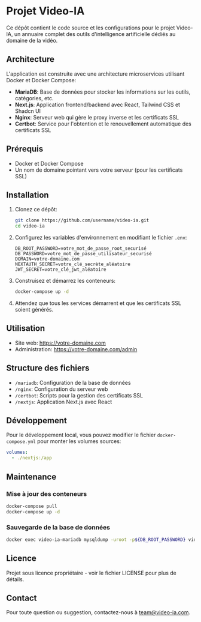 # Projet Video-IA

Ce dépôt contient le code source et les configurations pour le projet Video-IA, un annuaire complet des outils d'intelligence artificielle dédiés au domaine de la vidéo.

## Architecture

L'application est construite avec une architecture microservices utilisant Docker et Docker Compose:

- **MariaDB**: Base de données pour stocker les informations sur les outils, catégories, etc.
- **Next.js**: Application frontend/backend avec React, Tailwind CSS et Shadcn UI
- **Nginx**: Serveur web qui gère le proxy inverse et les certificats SSL
- **Certbot**: Service pour l'obtention et le renouvellement automatique des certificats SSL

## Prérequis

- Docker et Docker Compose
- Un nom de domaine pointant vers votre serveur (pour les certificats SSL)

## Installation

1. Clonez ce dépôt:
   ```bash
   git clone https://github.com/username/video-ia.git
   cd video-ia
   ```

2. Configurez les variables d'environnement en modifiant le fichier `.env`:
   ```
   DB_ROOT_PASSWORD=votre_mot_de_passe_root_securisé
   DB_PASSWORD=votre_mot_de_passe_utilisateur_securisé
   DOMAIN=votre-domaine.com
   NEXTAUTH_SECRET=votre_clé_secrète_aléatoire
   JWT_SECRET=votre_clé_jwt_aléatoire
   ```

3. Construisez et démarrez les conteneurs:
   ```bash
   docker-compose up -d
   ```

4. Attendez que tous les services démarrent et que les certificats SSL soient générés.

## Utilisation

- Site web: https://votre-domaine.com
- Administration: https://votre-domaine.com/admin

## Structure des fichiers

- `/mariadb`: Configuration de la base de données
- `/nginx`: Configuration du serveur web
- `/certbot`: Scripts pour la gestion des certificats SSL
- `/nextjs`: Application Next.js avec React

## Développement

Pour le développement local, vous pouvez modifier le fichier `docker-compose.yml` pour monter les volumes sources:

```yaml
volumes:
  - ./nextjs:/app
```

## Maintenance

### Mise à jour des conteneurs

```bash
docker-compose pull
docker-compose up -d
```

### Sauvegarde de la base de données

```bash
docker exec video-ia-mariadb mysqldump -uroot -p${DB_ROOT_PASSWORD} video_ia_db > backup.sql
```

## Licence

Projet sous licence propriétaire - voir le fichier LICENSE pour plus de détails.

## Contact

Pour toute question ou suggestion, contactez-nous à team@video-ia.com. 